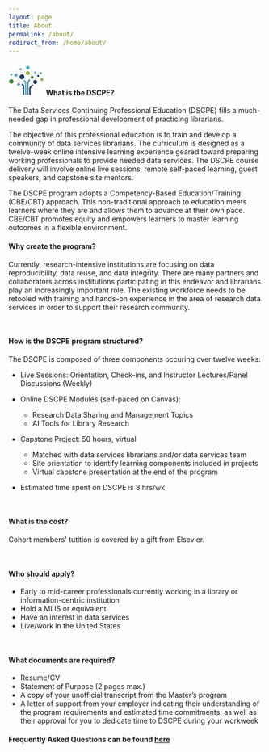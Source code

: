 ```yaml
---
layout: page
title: About
permalink: /about/
redirect_from: /home/about/
---
```




#### <img src="/images/logos/DSCPElogo2.png"> <b> What is the DSCPE? </b>
The Data Services Continuing Professional Education (DSCPE) fills a much-needed gap in professional development of practicing librarians. 

The objective of this professional education is to train and develop a community of data services librarians. The curriculum is designed as a twelve-week online intensive learning experience geared toward preparing working professionals to provide needed data services. The DSCPE course delivery will involve online live sessions, remote self-paced learning, guest speakers, and capstone site mentors.

The DSCPE program adopts a Competency-Based Education/Training (CBE/CBT) approach. This non-traditional approach to education meets learners where they are and allows them to advance at their own pace. CBE/CBT  promotes equity and empowers learners to master learning outcomes in a flexible environment. 
<br>

#### Why create the program?

Currently, research-intensive institutions are focusing on data reproducibility, data reuse, and data integrity. There are many partners and collaborators across institutions participating in this endeavor and librarians play an increasingly important role. The existing workforce needs to be retooled with training and hands-on experience in the area of research data services in order to support their research community.

<br>

#### How is the DSCPE program structured?

The DSCPE is composed of three components occuring over twelve weeks: 

* Live Sessions: Orientation, Check-ins, and Instructor Lectures/Panel Discussions (Weekly)
  
* Online DSCPE Modules (self-paced on Canvas):
  * Research Data Sharing and Management Topics
  * AI Tools for Library Research
    
* Capstone Project: 50 hours, virtual
  * Matched with data services librarians and/or data services team
  * Site orientation to identify learning components included in projects
  * Virtual capstone presentation at the end of the program

* Estimated time spent on DSCPE is 8 hrs/wk

<br>

#### What is the cost?

Cohort members' tutition is covered by a gift from Elsevier.

<br>

#### Who should apply?

* Early to mid-career professionals currently working in a library or information-centric institution
* Hold a MLIS or equivalent
* Have an interest in data services
* Live/work in the United States

<br>

#### What documents are required? 

* Resume/CV
* Statement of Purpose (2 pages max.)
* A copy of your unofficial transcript from the Master’s program
* A letter of support from your employer indicating their understanding of the program requirements and estimated time commitments, as well as their approval for you to dedicate time to DSCPE during your workweek


<h4><b>Frequently Asked Questions can be found <a href="https://docs.google.com/document/d/1kI1qOIvfUdQELXvpXl0NPu-1X7ePDrExkg5py6S6hPo/edit?usp=sharing" target="_blank">here</a></b></h4> 
